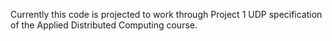 Currently this code is projected to work through Project 1 UDP specification of the Applied Distributed Computing course.

